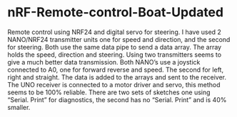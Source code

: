 # nRF-Remote-control-Boat-Updated
Remote control using NRF24 and digital servo for steering. I have used 2 NANO/NRF24 transmitter units one for speed and direction, and the second for steering. Both use the same data pipe to send a data array. The array holds the speed, direction and steering. Using two transmitters seems to give a much better data transmission. Both NANO’s use a joystick connected to A0, one for forward reverse and speed. The second for left, right and straight. The data is added to the arrays and sent to the receiver. The UNO receiver is connected to a motor driver and servo, this method seems to be 100% reliable. There are two sets of sketches one using “Serial. Print” for diagnostics, the second has no “Serial. Print” and is 40% smaller.
